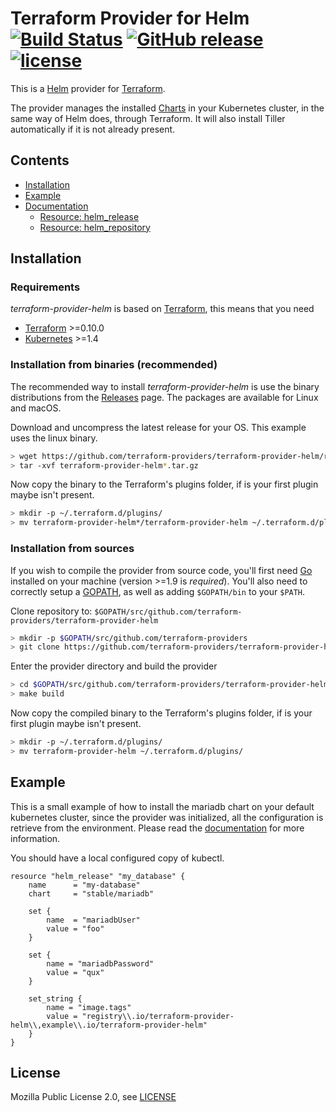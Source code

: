 Terraform Provider for Helm [![Build Status](https://travis-ci.org/mcuadros/terraform-provider-helm.svg?branch=v0.4.0)](https://travis-ci.org/mcuadros/terraform-provider-helm) [![GitHub release](https://img.shields.io/github/release/terraform-providers/terraform-provider-helm.svg)](https://github.com/terraform-providers/terraform-provider-helm/releases) [![license](https://img.shields.io/github/license/terraform-providers/terraform-provider-helm.svg)]()
===========================

This is a [Helm](https://github.com/kubernetes/helm) provider for [Terraform](https://www.terraform.io/).

The provider manages the installed [Charts](https://github.com/kubernetes/charts) in your Kubernetes cluster, in the same way of Helm does, through Terraform. It will also install Tiller automatically if it is not already present.

Contents
--------

* [Installation](#installation)
* [Example](#example)
* [Documentation](docs/README.md)
  * [Resource: helm_release](docs/release.md)
  * [Resource: helm_repository](docs/repository.md)


Installation
------------

### Requirements

*terraform-provider-helm* is based on [Terraform](https://www.terraform.io), this means that you need


- [Terraform](https://www.terraform.io/downloads.html) >=0.10.0
- [Kubernetes](https://kubernetes.io/) >=1.4

### Installation from binaries (recommended)

The recommended way to install *terraform-provider-helm* is use the binary
distributions from the [Releases](https://github.com/terraform-providers/terraform-provider-helm/releases) page. The packages are available for Linux and macOS.

Download and uncompress the latest release for your OS. This example uses the linux binary.

```sh
> wget https://github.com/terraform-providers/terraform-provider-helm/releases/download/v0.6.0/terraform-provider-helm_v0.6.0_linux_amd64.tar.gz
> tar -xvf terraform-provider-helm*.tar.gz
```

Now copy the binary to the Terraform's plugins folder, if is your first plugin maybe isn't present.

```sh
> mkdir -p ~/.terraform.d/plugins/
> mv terraform-provider-helm*/terraform-provider-helm ~/.terraform.d/plugins/
```

### Installation from sources

If you wish to compile the provider from source code, you'll first need [Go](http://www.golang.org) installed on your machine (version >=1.9 is *required*). You'll also need to correctly setup a [GOPATH](http://golang.org/doc/code.html#GOPATH), as well as adding `$GOPATH/bin` to your `$PATH`.

Clone repository to: `$GOPATH/src/github.com/terraform-providers/terraform-provider-helm`

```sh
> mkdir -p $GOPATH/src/github.com/terraform-providers
> git clone https://github.com/terraform-providers/terraform-provider-helm.git $GOPATH/src/github.com/terraform-providers/terraform-provider-helm
```

Enter the provider directory and build the provider

```sh
> cd $GOPATH/src/github.com/terraform-providers/terraform-provider-helm
> make build
```

Now copy the compiled binary to the Terraform's plugins folder, if is your first plugin maybe isn't present.

```sh
> mkdir -p ~/.terraform.d/plugins/
> mv terraform-provider-helm ~/.terraform.d/plugins/
```

Example
-------

This is a small example of how to install the mariadb chart on your default
kubernetes cluster, since the provider was initialized, all the configuration
is retrieve from the environment. Please read the [documentation](docs/README.md) for more
information.

You should have a local configured copy of kubectl.

```hcl
resource "helm_release" "my_database" {
    name      = "my-database"
    chart     = "stable/mariadb"

    set {
        name  = "mariadbUser"
        value = "foo"
    }

    set {
        name = "mariadbPassword"
        value = "qux"
    }

    set_string {
        name = "image.tags"
        value = "registry\\.io/terraform-provider-helm\\,example\\.io/terraform-provider-helm"
    }
}
```

License
-------

Mozilla Public License 2.0, see [LICENSE](LICENSE)

